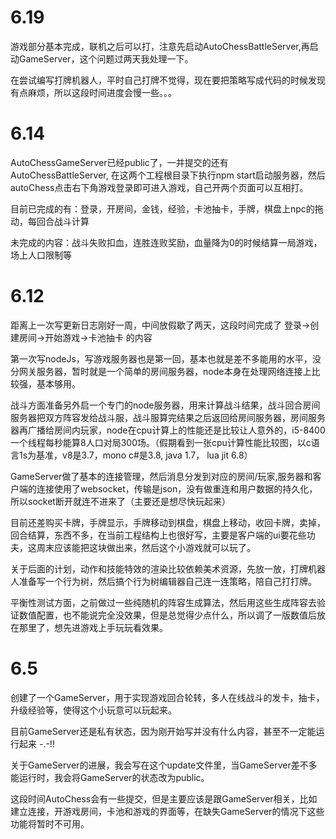 # 6.19

游戏部分基本完成，联机之后可以打，注意先启动AutoChessBattleServer,再启动GameServer，这个问题过两天我处理一下。

在尝试编写打牌机器人，平时自己打牌不觉得，现在要把策略写成代码的时候发现有点麻烦，所以这段时间进度会慢一些。。。

# 6.14

AutoChessGameServer已经public了，一并提交的还有AutoChessBattleServer, 在这两个工程根目录下执行npm start启动服务器，然后autoChess点击右下角游戏登录即可进入游戏，自己开两个页面可以互相打。

目前已完成的有：登录，开房间，金钱，经验，卡池抽卡，手牌，棋盘上npc的拖动，每回合战斗计算

未完成的内容：战斗失败扣血，连胜连败奖励，血量降为0的时候结算一局游戏，场上人口限制等

# 6.12

距离上一次写更新日志刚好一周，中间放假歇了两天，这段时间完成了 登录->创建房间->开始游戏->卡池抽卡 的内容

第一次写nodeJs，写游戏服务器也是第一回，基本也就是差不多能用的水平，没分网关服务器，暂时就是一个简单的房间服务器，node本身在处理网络连接上比较强，基本够用。

战斗方面准备另外启一个专门的node服务器，用来计算战斗结果，战斗回合房间服务器把双方阵容发给战斗服，战斗服算完结果之后返回给房间服务器，房间服务器再广播给房间内玩家，node在cpu计算上的性能还是比较让人意外的，i5-8400一个线程每秒能算8人口对局300场。（假期看到一张cpu计算性能比较图，以c语言1s为基准，v8是3.7，mono c#是3.8, java 1.7， lua jit 6.8）

GameServer做了基本的连接管理，然后消息分发到对应的房间/玩家,服务器和客户端的连接使用了websocket，传输是json，没有做重连和用户数据的持久化，所以socket断开就连不进来了（主要还是想尽快玩起来）

目前还差购买卡牌，手牌显示，手牌移动到棋盘，棋盘上移动，收回卡牌，卖掉，回合结算，东西不多，在当前工程结构上也很好写，主要是客户端的ui要花些功夫，这周末应该能把这块做出来，然后这个小游戏就可以玩了。

关于后面的计划，动作和技能特效的渲染比较依赖美术资源，先放一放，打牌机器人准备写一个行为树，然后搞个行为树编辑器自己连一连策略，陪自己打打牌。

平衡性测试方面，之前做过一些纯随机的阵容生成算法，然后用这些生成阵容去验证数值配置，也不能说完全没效果，但是总觉得少点什么，所以调了一版数值后放在那里了，想先进游戏上手玩玩看效果。

# 6.5

创建了一个GameServer，用于实现游戏回合轮转，多人在线战斗的发卡，抽卡，升级经验等，使得这个小玩意可以玩起来。

目前GameServer还是私有状态，因为刚开始写并没有什么内容，甚至不一定能运行起来 -.-!!

关于GameServer的进展，我会写在这个update文件里，当GameServer差不多能运行时，我会将GameServer的状态改为public。

这段时间AutoChess会有一些提交，但是主要应该是跟GameServer相关，比如建立连接，开游戏房间，卡池和游戏的界面等，在缺失GameServer的情况下这些功能将暂时不可用。

